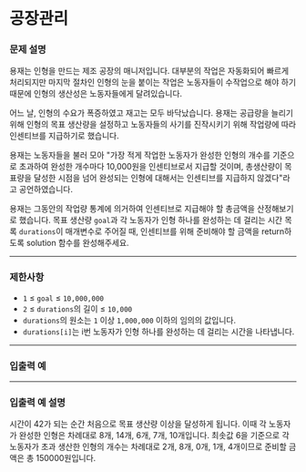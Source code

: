 # 공장관리

### **문제 설명**

용재는 인형을 만드는 제조 공장의 매니저입니다. 대부분의 작업은 자동화되어 빠르게 처리되지만 마지막 절차인 인형의 눈을 붙이는 작업은 노동자들이 수작업으로 해야 하기 때문에 인형의 생산성은 노동자들에게 달려있습니다.

어느 날, 인형의 수요가 폭증하였고 재고는 모두 바닥났습니다. 용재는 공급량을 늘리기 위해 인형의 목표 생산량을 설정하고 노동자들의 사기를 진작시키기 위해 작업량에 따라 인센티브를 지급하기로 했습니다.

용재는 노동자들을 불러 모아 "가장 적게 작업한 노동자가 완성한 인형의 개수를 기준으로 초과하여 완성한 개수마다 10,000원을 인센티브로서 지급할 것이며, 총생산량이 목표량을 달성한 시점을 넘어 완성되는 인형에 대해서는 인센티브를 지급하지 않겠다"라고 공언하였습니다.

용재는 그동안의 작업량 통계에 의거하여 인센티브로 지급해야 할 총금액을 산정해보기로 했습니다. 목표 생산량 `goal`과 각 노동자가 인형 하나를 완성하는 데 걸리는 시간 목록 `durations`이 매개변수로 주어질 때, 인센티브를 위해 준비해야 할 금액을 return하도록 solution 함수를 완성해주세요.

---

### 제한사항

- `1` ≤ `goal` ≤ `10,000,000`
- `2` ≤ `durations`의 길이 ≤ `10,000`
- `durations`의 원소는 `1` 이상 `1,000,000` 이하의 임의의 값입니다.
- `durations[i]`는 i번 노동자가 인형 하나를 완성하는 데 걸리는 시간을 나타냅니다.

---

### 입출력 예

---

### 입출력 예 설명

시간이 42가 되는 순간 처음으로 목표 생산량 이상을 달성하게 됩니다. 이때 각 노동자가 완성한 인형은 차례대로 8개, 14개, 6개, 7개, 10개입니다. 최솟값 6을 기준으로 각 노동자가 초과 생산한 인형의 개수는 차례대로 2개, 8개, 0개, 1개, 4개이므로 준비할 금액은 총 150000원입니다.
